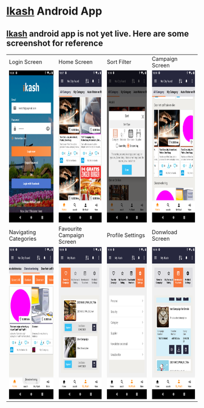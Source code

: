 # <a href="http://www.ikash.nl/">Ikash</a> Android App
<h2><a href="http://www.ikash.nl/">Ikash</a> android app is not yet live. Here are some screenshot for reference</h2>

<table>
  <tr>
    <td>Login Screen</td>
     <td>Home Screen</td>
     <td>Sort Filter</td>
     <td>Campaign Screen</td>
  </tr>
  <tr>
    <td><img src="https://raw.githubusercontent.com/tushartripathi/app_resume_demo/main/Screenshot_1625547041.png" width=200 height=400></td>
    <td><img src="https://raw.githubusercontent.com/tushartripathi/app_resume_demo/main/Screenshot_1625546855.png" width=200 height=400></td>
    <td><img src="https://raw.githubusercontent.com/tushartripathi/app_resume_demo/main/Screenshot_1625546934.png" width=200 height=400></td>
    <td><img src="https://raw.githubusercontent.com/tushartripathi/app_resume_demo/main/Screenshot_1625546950.png" width=200 height=400></td>
  </tr>
    <tr>
    <td>Navigating Categories</td>
     <td>Favourite Campaign Screen</td>
     <td>Profile Settings</td>
     <td>Donwload Screen</td>
  </tr>
  <tr>
    <td><img src="https://raw.githubusercontent.com/tushartripathi/app_resume_demo/main/Screenshot_1625546889.png" width=200 height=400/></td>
    <td><img src="https://raw.githubusercontent.com/tushartripathi/app_resume_demo/main/Screenshot_1625546900.png" width=200 height=400></td>
    <td><img src="https://raw.githubusercontent.com/tushartripathi/app_resume_demo/main/Screenshot_1625546916.png" width=200 height=400></td>
    <td><img src="https://raw.githubusercontent.com/tushartripathi/app_resume_demo/main/Screenshot_1625546913.png" width=200 height=400></td>
  </tr>
 </table>
  
